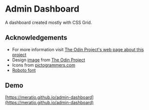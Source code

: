 # Admin Dashboard

A dashboard created mostly with CSS Grid.

## Acknowledgements

- For more information visit [The Odin Project's web page about this project](https://www.theodinproject.com/lessons/node-path-intermediate-html-and-css-admin-dashboard)
- Design [image](https://github.com/MERatio/admin-dashboard/blob/main/project-design.png) from [The Odin Project](https://www.theodinproject.com)
- Icons from [pictogrammers.com](https://pictogrammers.com/library/mdi/)
- [Roboto font](https://fonts.google.com/specimen/Roboto)

## Demo

[https://meratio.github.io/admin-dashboard](https://meratio.github.io/admin-dashboard)

